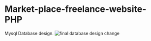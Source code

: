 # Market-place-freelance-website-PHP

Mysql Database design.
![final database design change](https://github.com/MD-ALAMIN-HOSSEN/Market-place-freelance-website-PHP/assets/99692491/ea7c711c-d473-4a01-ac36-82af0e0d0622)
